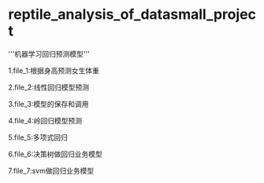 # reptile_analysis_of_datasmall_project

'''机器学习回归预测模型'''

1.file_1:根据身高预测女生体重

2.file_2:线性回归模型预测

3.file_3:模型的保存和调用

4.file_4:岭回归模型预测

5.file_5:多项式回归

6.file_6:决策树做回归业务模型

7.file_7:svm做回归业务模型
